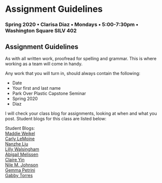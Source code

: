 # Assignment Guidelines

### Spring 2020 • Clarisa Diaz • Mondays • 5:00-7:30pm • Washington Square SILV 402

## Assignment Guidelines

As with all written work, proofread for spelling and grammar. This is where working as a team will come in handy.

Any work that you will turn in, should always contain the following:

* Date
* Your first and last name
* Park Over Plastic Capstone Seminar
* Spring 2020
* Diaz



I will check your class blog for assignments, looking at when and what you post. Student blogs for this class are listed below:


Student Blogs:
<br>
<a href="https://maddieweikel.tumblr.com/">Maddie Weikel</a><br>
<a href="https://parkoverplastic-cl.tumblr.com/">Carly LeMoine</a><br>
<a href="https://medium.com/@nl1599/c3980dfbcb12">Nanzhe Liu</a><br>
<a href="https://thecleanerwrasse.tumblr.com/">Lilly Walsingham</a><br>
<a href="https://escapstoneblog2020.tumblr.com/">Abigail Melissen</a><br>
<a href="https://cty233.tumblr.com/">Claire Yin</a><br>
<a href="https://parkyourgrassovermyplasticass.tumblr.com/">Nile M. Johnson</a><br>
<a href="https://gemmapetriniparkoverplastic.tumblr.com/">Gemma Petrini</a><br>
<a href="https://extraplasticplease.tumblr.com/">Gabby Torres</a><br>







